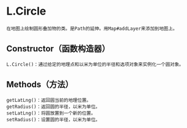 #   L.Circle
    在地图上绘制圆形叠加物的类。是Path的延伸。用Map#addLayer来添加到地图上。
##  Constructor（函数构造器）
    L.Circle()：通过给定的地理点和以米为单位的半径和选项对象来实例化一个圆对象。
##  Methods（方法）
    getLatLng()：返回圆当前的地理位置。
    getRadius()：返回圆的半径，以米为单位。
    setLatLng()：将圆放置到一个新的位置。
    setRadius()：设置圆的半径，以米为单位。